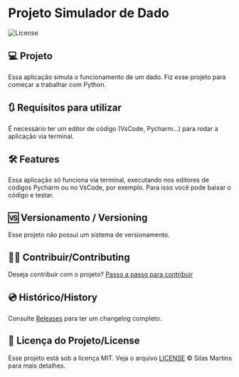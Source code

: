 # Projeto Simulador de Dado

<img alt="License" src="https://img.shields.io/github/license/silasfmartins/simulador-de-dado">

## 💻 Projeto 

Essa aplicação simula o funcionamento de um dado. Fiz esse projeto para começar a trabalhar com Python.

## 🔃 Requisitos para utilizar
É necessário ter um editor de código (VsCode, Pycharm...) para rodar a aplicação via terminal.

## :hammer_and_wrench: Features 
Essa aplicação só funciona via terminal, executando nos editores de códigos Pycharm ou no VsCode, por exemplo. Para isso você pode baixar o código e testar.

## 🆚 Versionamento / Versioning

Esse projeto não possui um sistema de versionamento.

## 👨‍💻 Contribuir/Contributing

Deseja contribuir com o projeto? [Passo a passo para contribuir](https://github.com/silasfmartins/simulador-de-dado/blob/master/Contributing.md)

## 💿 Histórico/History

Consulte [Releases](https://github.com/silasfmartins/simulador-de-dado/releases) para ter um changelog completo.

## 📄 Licença do Projeto/License

Esse projeto está sob a licença MIT. Veja o arquivo [LICENSE](https://github.com/silasfmartins/simulador-de-dado/blob/master/LICENSE) © Silas Martins para mais detalhes.

